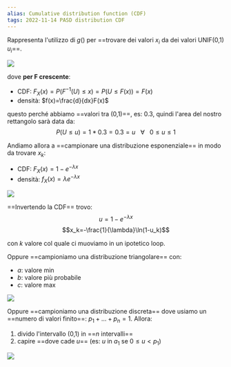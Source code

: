 ```yaml
---
alias: Cumulative distribution function (CDF)
tags: 2022-11-14 PASD distribution CDF
---
```


Rappresenta l'utilizzo di $g()$ per ==trovare dei valori $x_i$ da dei valori UNIF(0,1) $u_i$==.

![](Uni/PASD/img/gennum2.jpeg)

dove **per F crescente**:
- CDF: $F_X(x)=P(F^{-1}(U)\leq x)=P(U\leq F(x))=F(x)$
- densità: $f(x)=\frac{d}{dx}F(x)$

questo perché abbiamo ==valori tra (0,1)==, es: $0.3$, quindi l'area del nostro rettangolo sarà data da: $$P(U\leq u)=1*0.3=0.3=u\ \ \ \forall\ \ \ 0\leq u\leq 1$$

Andiamo allora a ==campionare una distribuzione esponenziale== in modo da trovare $x_k$:

- CDF: $F_X(x)=1-e^{-\lambda x}$
- densità: $f_X(x)=\lambda e^{-\lambda x}$

![](Uni/PASD/img/disesp.jpeg)

==Invertendo la CDF== trovo:
$$u=1-e^{-\lambda x}$$
$$x_k=-\frac{1}{\lambda}\ln(1-u_k)$$

con $k$ valore col quale ci muoviamo in un ipotetico loop.

Oppure ==campioniamo una distribuzione triangolare== con:

- $a$: valore min
- $b$: valore più probabile
- $c$: valore max

![](Uni/PASD/img/disret.jpeg)

Oppure ==campioniamo una distribuzione discreta== dove usiamo un ==numero di valori finito==: $p_1+...+p_n=1$.
Allora: 

1. divido l'intervallo (0,1) in ==$n$ intervalli==
2. capire ==dove cade $u$== (es: $u$ in $a_1$ se $0\leq u<p_1$)

![](Uni/PASD/img/disdisc.jpeg)